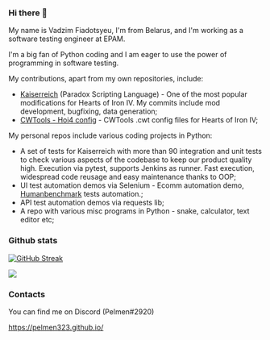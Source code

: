 ### Hi there 👋

My name is Vadzim Fiadotsyeu, I'm from Belarus, and I'm working as a software testing engineer at EPAM.

I'm a big fan of Python coding and I am eager to use the power of programming in software testing.

My contributions, apart from my own repositories, include:
- [Kaiserreich](https://steamcommunity.com/sharedfiles/filedetails/?id=1521695605) (Paradox Scripting Language) - One of the most popular modifications for Hearts of Iron IV. My commits include mod development, bugfixing, data generation;
- [CWTools - Hoi4 config](https://github.com/cwtools/cwtools-hoi4-config) - CWTools .cwt config files for Hearts of Iron IV;

My personal repos include various coding projects in Python:
- A set of tests for Kaiserreich with more than 90 integration and unit tests to check various aspects of the codebase to keep our product quality high. Execution via pytest, supports Jenkins as runner. Fast execution, widespread code reusage and easy maintenance thanks to OOP;
- UI test automation demos via Selenium - Ecomm automation demo, [Humanbenchmark](https://humanbenchmark.com) tests automation.;
- API test automation demos via requests lib;
- A repo with various misc programs in Python - snake, calculator, text editor etc;

### Github stats
[![GitHub Streak](https://streak-stats.demolab.com?user=Pelmen323&theme=python-dark&ring=517850&fire=6B77A5&currStreakLabel=517850&sideLabels=517850&dates=A7AAA9&currStreakNum=6295E9&sideNums=6295E9&border=ACABAD&stroke=6295E9&background=0E1117)](https://git.io/streak-stats)


<img align="center" src="https://github-readme-stats.vercel.app/api/top-langs/?username=Pelmen323&layout=compact&exclude_repo=pelmen323.github.io&theme=github_dark" />



### Contacts
You can find me on Discord (Pelmen#2920)

https://pelmen323.github.io/
<!--
**Pelmen323/Pelmen323** is a ✨ _special_ ✨ repository because its `README.md` (this file) appears on your GitHub profile.

Here are some ideas to get you started:

- 🔭 I’m currently working on ...
- 🌱 I’m currently learning ...
- 👯 I’m looking to collaborate on ...
- 🤔 I’m looking for help with ...
- 💬 Ask me about ...
- 📫 How to reach me: ...
- 😄 Pronouns: ...
- ⚡ Fun fact: ...
-->
